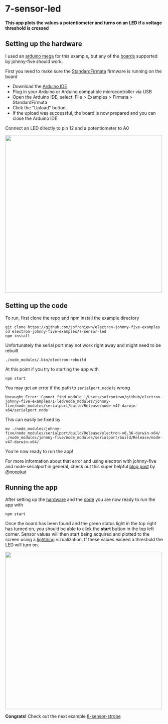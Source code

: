 # 7-sensor-led

**This app plots the values a potentiometer and turns on an LED if a voltage threshold is crossed**

## Setting up the hardware

I used an [arduino mega](https://www.arduino.cc/en/Main/ArduinoBoardMega2560) for this example, but any of the [boards](http://johnny-five.io/platform-support/) supported by johnny-five should work.

First you need to make sure the [StandardFirmata](https://github.com/firmata/protocol) firmware is running on the board

- Download the [Arduino IDE](https://www.arduino.cc/en/Main/Software)
- Plug in your Arduino or Arduino compatible microcontroller via USB
- Open the Arduino IDE, select: File > Examples > Firmata > StandardFirmata
- Click the "Upload" button
- If the upload was successful, the board is now prepared and you can close the Arduino IDE

Connect an LED directly to pin 12 and a potentiometer to A0

<img src="./assets/board.png" width="500">

## Setting up the code

To run, first clone the repo and npm install the example directory

```
git clone https://github.com/sofroniewn/electron-johnny-five-examples
cd electron-johnny-five-examples/7-sensor-led
npm install
```

Unfortunately the serial port may not work right away and might need to be rebuilt

```
./node_modules/.bin/electron-rebuild
```

At this point if you try to starting the app with

```
npm start
```
You may get an error if the path to <code>serialport.node</code> is wrong

```
Uncaught Error: Cannot find module '/Users/sofroniewn/github/electron-johnny-five-examples/1-led/node_modules/johnny-five/node_modules/serialport/build/Release/node-v47-darwin-x64/serialport.node'
```

This can easily be fixed by

```
mv ./node_modules/johnny-five/node_modules/serialport/build/Release/electron-v0.36-darwin-x64/ ./node_modules/johnny-five/node_modules/serialport/build/Release/node-v47-darwin-x64/
```

You're now ready to run the app!

For more information about that error and using electron with johnny-five and node-serialport in general, check out this super helpful [blog post](http://meow.noopkat.com/using-node-serialport-in-an-electron-app/) by [@noopkat](https://github.com/noopkat)

## Running the app

After setting up the [hardware](https://github.com/sofroniewn/electron-johnny-five-examples/tree/master/7-sensor-led#setting-up-the-hardware) and the [code](https://github.com/sofroniewn/electron-johnny-five-examples/tree/master/7-sensor-led#setting-up-the-code) you are now ready to run the app with

```
npm start
```

Once the board has been found and the green status light in the top right has turned on, you should be able to click the **start** button in the top left corner. Sensor values will then start being acquired and plotted to the screen using a [lightning](http://lightning-viz.org/) vizualization. If these values exceed a threshold the LED will turn on.

<img src="./assets/screenshot.png" width="500">

**Congrats!** Check out the next example [8-sensor-strobe](https://github.com/sofroniewn/electron-johnny-five-examples/tree/master/8-sensor-strobe)
